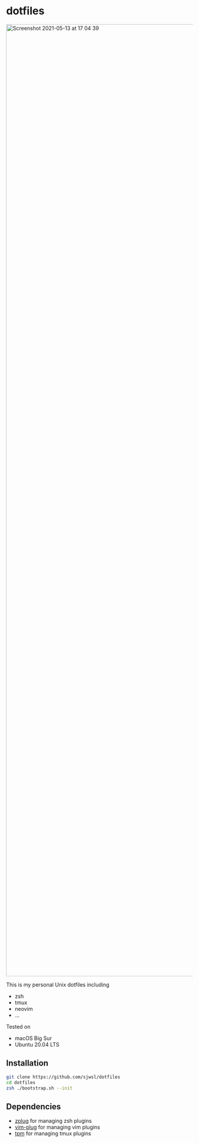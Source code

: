 # dotfiles

<img width="2560" alt="Screenshot 2021-05-13 at 17 04 39" src="https://user-images.githubusercontent.com/44310559/118104159-5a731c80-b40d-11eb-9658-bbf3fdac4dbb.png">

This is my personal Unix dotfiles including
- zsh
- tmux
- neovim
- ...

Tested on
- macOS Big Sur
- Ubuntu 20.04 LTS

## Installation

```zsh
git clone https://github.com/sjwsl/dotfiles
cd dotfiles
zsh ./bootstrap.sh --init
```

## Dependencies

- [zplug](https://github.com/zplug/zplug) for managing zsh plugins
- [vim-plug](https://github.com/junegunn/vim-plug) for managing vim plugins
- [tpm](https://github.com/tmux-plugins/tpm) for managing tmux plugins
